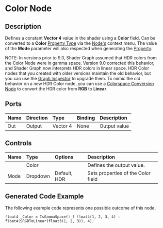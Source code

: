 # Color Node

## Description

Defines a constant **Vector 4** value in the shader using a **Color** field. Can be converted to a **Color** [Property Type](Property-Types.md) via the [Node's](Node.md) context menu. The value of the **Mode** parameter will also respected when generating the [Property](Property-Types.md).

NOTE: In versions prior to 9.0, Shader Graph assumed that HDR colors from the Color Node were in gamma space. Version 9.0 corrected this behavior, and Shader Graph now interprets HDR colors in linear space. HDR Color nodes that you created with older versions maintain the old behavior, but you can use the [Graph Inspector](Internal-Inspector.md) to upgrade them. To mimic the old behavior on a new HDR Color node, you can use a [Colorspace Conversion Node](Colorspace-Conversion-Node.md) to convert the HDR color from **RGB** to **Linear**.

## Ports

| Name        | Direction           | Type  | Binding | Description |
|:------------ |:-------------|:-----|:---|:---|
| Out | Output      |    Vector 4 | None | Output value |

## Controls

| Name        | Type           | Options  | Description |
|:------------ |:-------------|:-----|:---|
|       | Color |  | Defines the output value. |
| Mode  | Dropdown | Default, HDR | Sets properties of the Color field |

## Generated Code Example

The following example code represents one possible outcome of this node.

```
float4 _Color = IsGammaSpace() ? float4(1, 2, 3, 4) : float4(SRGBToLinear(float3(1, 2, 3)), 4);
```

